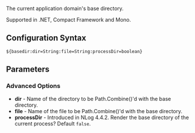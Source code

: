 The current application domain's base directory. 

Supported in .NET, Compact Framework and Mono.

## Configuration Syntax
```
${basedir:dir=String:file=String:processDir=boolean}
```

## Parameters
### Advanced Options
* **dir** - Name of the directory to be Path.Combine()'d with the base directory.
* **file** - Name of the file to be Path.Combine()'d with the base directory.
* **processDir** - Introduced in NLog 4.4.2. Render the base directory of the current process? Default `false`. 